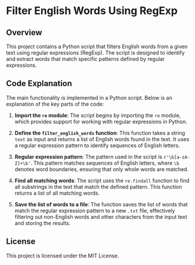 # Filter English Words Using RegExp

## Overview
This project contains a Python script that filters English words from a given text using regular expressions (RegExp). The script is designed to identify and extract words that match specific patterns defined by regular expressions.

## Code Explanation
The main functionality is implemented in a Python script. Below is an explanation of the key parts of the code:

1. **Import the `re` module**: The script begins by importing the `re` module, which provides support for working with regular expressions in Python.

2. **Define the `filter_english_words` function**: This function takes a string `text` as input and returns a list of English words found in the text. It uses a regular expression pattern to identify sequences of English letters.

3. **Regular expression pattern**: The pattern used in the script is `r'\b[a-zA-Z]+\b'`. This pattern matches sequences of English letters, where `\b` denotes word boundaries, ensuring that only whole words are matched.

4. **Find all matching words**: The script uses the `re.findall` function to find all substrings in the text that match the defined pattern. This function returns a list of all matching words.

5. **Save the list of words to a file**: The function saves the list of words that match the regular expression pattern to a new `.txt` file, effectively filtering out non-English words and other characters from the input text and storing the results.

## License
This project is licensed under the MIT License.
